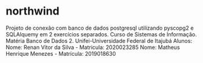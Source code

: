 # northwind
Projeto de conexão com banco de dados postgresql utilizando pyscopg2 e SQLAlquemy em 2 exercícios separados.
Curso de Sistemas de Informação. Matéria Banco de Dados 2. Unifei-Universidade Federal de Itajubá
Alunos: 
Nome: Renan Vítor da Silva - Matricula: 2020023285
Nome: Matheus Henrique Menezes - Matrícula: 2019018630
